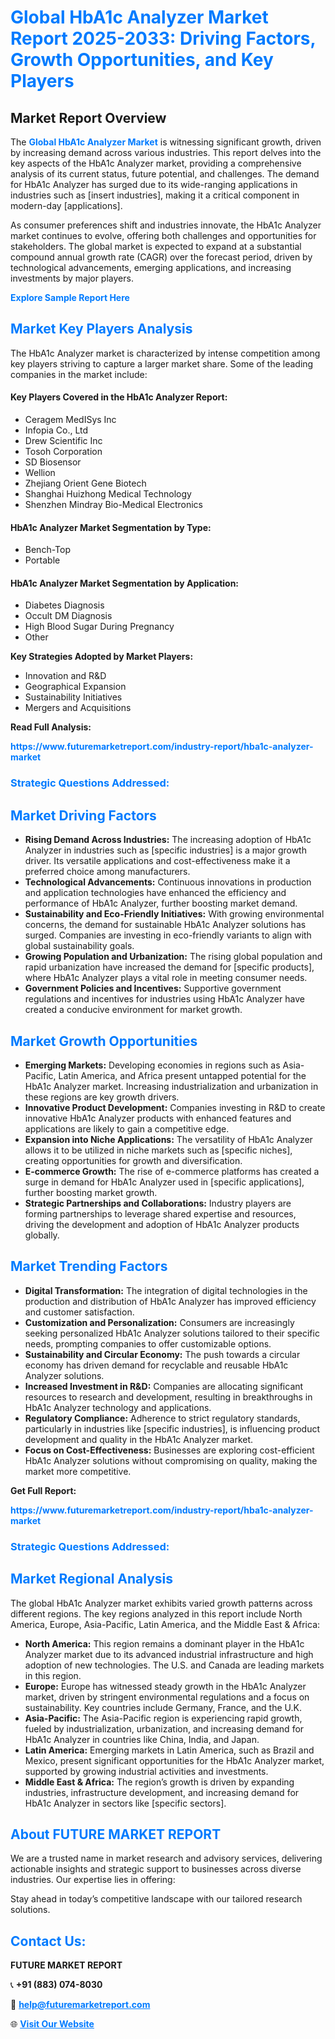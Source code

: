 <h1 style="color: #007BFF;">Global HbA1c Analyzer Market Report 2025-2033: Driving Factors, Growth Opportunities, and Key Players</h1>

<section id="overview">
<h2>Market Report Overview</h2>
<p>The <a href="https://www.futuremarketreport.com/industry-report/hba1c-analyzer-market" style="color: #007BFF; text-decoration: none;"><strong>Global HbA1c Analyzer Market</strong></a> is witnessing significant growth, driven by increasing demand across various industries. This report delves into the key aspects of the HbA1c Analyzer market, providing a comprehensive analysis of its current status, future potential, and challenges. The demand for HbA1c Analyzer has surged due to its wide-ranging applications in industries such as [insert industries], making it a critical component in modern-day [applications].</p>
<p>As consumer preferences shift and industries innovate, the HbA1c Analyzer market continues to evolve, offering both challenges and opportunities for stakeholders. The global market is expected to expand at a substantial compound annual growth rate (CAGR) over the forecast period, driven by technological advancements, emerging applications, and increasing investments by major players.</p>
</section>

<section id="overview">
<p><a href="https://www.futuremarketreport.com/request-sample/reportId=93151" style="color: #007BFF; text-decoration: none;"><strong>Explore Sample Report Here</strong></a></p>
</section>

<section id="key-players">
<h2 style="color: #007BFF;">Market Key Players Analysis</h2>
<p>The HbA1c Analyzer market is characterized by intense competition among key players striving to capture a larger market share. Some of the leading companies in the market include:</p>
<h4>Key Players Covered in the HbA1c Analyzer Report:</h4>
<ul><li>Ceragem MedISys Inc</li><li>Infopia Co., Ltd</li><li>Drew Scientific Inc</li><li>Tosoh Corporation</li><li>SD Biosensor</li><li>Wellion</li><li>Zhejiang Orient Gene Biotech</li><li>Shanghai Huizhong Medical Technology</li><li>Shenzhen Mindray Bio-Medical Electronics</li></ul>
<h4>HbA1c Analyzer Market Segmentation by Type:</h4>
<ul><li>Bench-Top</li><li>Portable</li></ul>

<h4>HbA1c Analyzer Market Segmentation by Application:</h4>
<ul><li>Diabetes Diagnosis</li><li>Occult DM Diagnosis</li><li>High Blood Sugar During Pregnancy</li><li>Other</li></ul>
<p><strong>Key Strategies Adopted by Market Players:</strong></p>
<ul>
<li>Innovation and R&D</li>
<li>Geographical Expansion</li>
<li>Sustainability Initiatives</li>
<li>Mergers and Acquisitions</li>
</ul>
</section>

<section>
<p><strong>Read Full Analysis: </strong></p><a href="https://www.futuremarketreport.com/industry-report/hba1c-analyzer-market" style="color: #007BFF; text-decoration: none;"><strong>https://www.futuremarketreport.com/industry-report/hba1c-analyzer-market</strong></a>
<h3 style="color: #007BFF;">Strategic Questions Addressed:</h3>
</section>

<section id="driving-factors">
<h2 style="color: #007BFF;">Market Driving Factors</h2>
<ul>
<li><strong>Rising Demand Across Industries:</strong> The increasing adoption of HbA1c Analyzer in industries such as [specific industries] is a major growth driver. Its versatile applications and cost-effectiveness make it a preferred choice among manufacturers.</li>
<li><strong>Technological Advancements:</strong> Continuous innovations in production and application technologies have enhanced the efficiency and performance of HbA1c Analyzer, further boosting market demand.</li>
<li><strong>Sustainability and Eco-Friendly Initiatives:</strong> With growing environmental concerns, the demand for sustainable HbA1c Analyzer solutions has surged. Companies are investing in eco-friendly variants to align with global sustainability goals.</li>
<li><strong>Growing Population and Urbanization:</strong> The rising global population and rapid urbanization have increased the demand for [specific products], where HbA1c Analyzer plays a vital role in meeting consumer needs.</li>
<li><strong>Government Policies and Incentives:</strong> Supportive government regulations and incentives for industries using HbA1c Analyzer have created a conducive environment for market growth.</li>
</ul>
</section>

<section id="growth-opportunities">
<h2 style="color: #007BFF;">Market Growth Opportunities</h2>
<ul>
<li><strong>Emerging Markets:</strong> Developing economies in regions such as Asia-Pacific, Latin America, and Africa present untapped potential for the HbA1c Analyzer market. Increasing industrialization and urbanization in these regions are key growth drivers.</li>
<li><strong>Innovative Product Development:</strong> Companies investing in R&D to create innovative HbA1c Analyzer products with enhanced features and applications are likely to gain a competitive edge.</li>
<li><strong>Expansion into Niche Applications:</strong> The versatility of HbA1c Analyzer allows it to be utilized in niche markets such as [specific niches], creating opportunities for growth and diversification.</li>
<li><strong>E-commerce Growth:</strong> The rise of e-commerce platforms has created a surge in demand for HbA1c Analyzer used in [specific applications], further boosting market growth.</li>
<li><strong>Strategic Partnerships and Collaborations:</strong> Industry players are forming partnerships to leverage shared expertise and resources, driving the development and adoption of HbA1c Analyzer products globally.</li>
</ul>
</section>

<section id="trending-factors">
<h2 style="color: #007BFF;">Market Trending Factors</h2>
<ul>
<li><strong>Digital Transformation:</strong> The integration of digital technologies in the production and distribution of HbA1c Analyzer has improved efficiency and customer satisfaction.</li>
<li><strong>Customization and Personalization:</strong> Consumers are increasingly seeking personalized HbA1c Analyzer solutions tailored to their specific needs, prompting companies to offer customizable options.</li>
<li><strong>Sustainability and Circular Economy:</strong> The push towards a circular economy has driven demand for recyclable and reusable HbA1c Analyzer solutions.</li>
<li><strong>Increased Investment in R&D:</strong> Companies are allocating significant resources to research and development, resulting in breakthroughs in HbA1c Analyzer technology and applications.</li>
<li><strong>Regulatory Compliance:</strong> Adherence to strict regulatory standards, particularly in industries like [specific industries], is influencing product development and quality in the HbA1c Analyzer market.</li>
<li><strong>Focus on Cost-Effectiveness:</strong> Businesses are exploring cost-efficient HbA1c Analyzer solutions without compromising on quality, making the market more competitive.</li>
</ul>
</section>

<section>
<p><strong>Get Full Report: </strong></p><a href="https://www.futuremarketreport.com/industry-report/hba1c-analyzer-market" style="color: #007BFF; text-decoration: none;"><strong>https://www.futuremarketreport.com/industry-report/hba1c-analyzer-market</strong></a>
<h3 style="color: #007BFF;">Strategic Questions Addressed:</h3>
</section>


<section id="regional-analysis">
<h2 style="color: #007BFF;">Market Regional Analysis</h2>
<p>The global HbA1c Analyzer market exhibits varied growth patterns across different regions. The key regions analyzed in this report include North America, Europe, Asia-Pacific, Latin America, and the Middle East & Africa:</p>
<ul>
<li><strong>North America:</strong> This region remains a dominant player in the HbA1c Analyzer market due to its advanced industrial infrastructure and high adoption of new technologies. The U.S. and Canada are leading markets in this region.</li>
<li><strong>Europe:</strong> Europe has witnessed steady growth in the HbA1c Analyzer market, driven by stringent environmental regulations and a focus on sustainability. Key countries include Germany, France, and the U.K.</li>
<li><strong>Asia-Pacific:</strong> The Asia-Pacific region is experiencing rapid growth, fueled by industrialization, urbanization, and increasing demand for HbA1c Analyzer in countries like China, India, and Japan.</li>
<li><strong>Latin America:</strong> Emerging markets in Latin America, such as Brazil and Mexico, present significant opportunities for the HbA1c Analyzer market, supported by growing industrial activities and investments.</li>
<li><strong>Middle East & Africa:</strong> The region’s growth is driven by expanding industries, infrastructure development, and increasing demand for HbA1c Analyzer in sectors like [specific sectors].</li>
</ul>
</section>

<footer>
<h2 style="color: #007BFF;">About FUTURE MARKET REPORT</h2>
<p>We are a trusted name in market research and advisory services, delivering actionable insights and strategic support to businesses across diverse industries. Our expertise lies in offering:</p>

<p>Stay ahead in today’s competitive landscape with our tailored research solutions.</p>

<h2 style="color: #007BFF;">Contact Us:</h2>
<p><strong>FUTURE MARKET REPORT</strong></p>
<p>📞 <strong>+91 (883) 074-8030</strong></p>
<p>📧 <strong><a href="mailto:help@futuremarketreport.com" style="color: #007BFF;">help@futuremarketreport.com</a></strong></p>
<p>🌐 <strong><a href="https://www.futuremarketreport.com/" style="color: #007BFF;">Visit Our Website</a></strong></p>
</footer>
